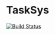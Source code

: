 # TaskSys


[![Build Status](https://travis-ci.org/francisfsjiang/TaskSys.svg?branch=master)](https://travis-ci.org/francisfsjiang/TaskSys) 